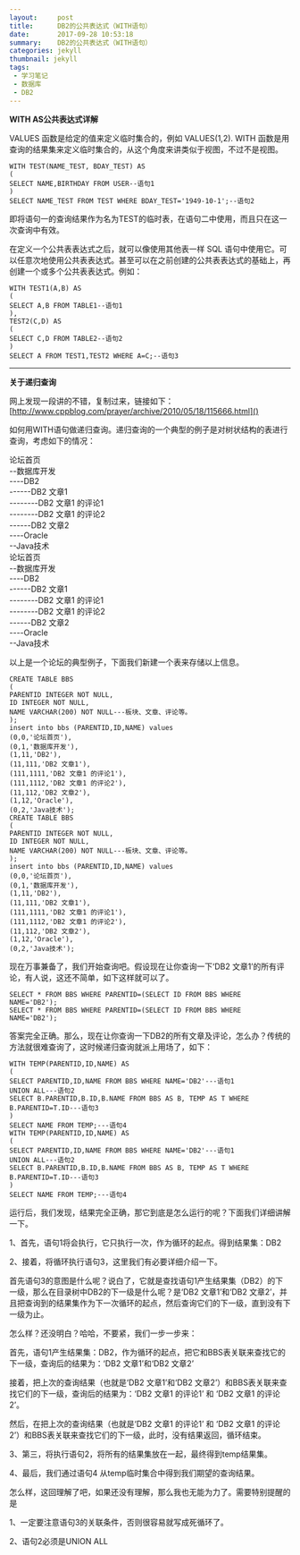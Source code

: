 ```yaml
---
layout:     post
title:      DB2的公共表达式（WITH语句）
date:       2017-09-28 10:53:18
summary:    DB2的公共表达式（WITH语句）
categories: jekyll
thumbnail: jekyll
tags:
 - 学习笔记
 - 数据库
 - DB2
---
```


**WITH AS公共表达式详解**

VALUES 函数是给定的值来定义临时集合的，例如 VALUES(1,2).
WITH 函数是用查询的结果集来定义临时集合的，从这个角度来讲类似于视图，不过不是视图。
```
WITH TEST(NAME_TEST, BDAY_TEST) AS   
(   
SELECT NAME,BIRTHDAY FROM USER--语句1   
)   
SELECT NAME_TEST FROM TEST WHERE BDAY_TEST='1949-10-1';--语句2  
```
即将语句一的查询结果作为名为TEST的临时表，在语句二中使用，而且只在这一次查询中有效。

在定义一个公共表表达式之后，就可以像使用其他表一样 SQL 语句中使用它。可以任意次地使用公共表表达式。甚至可以在之前创建的公共表表达式的基础上，再创建一个或多个公共表表达式。例如：
```
WITH TEST1(A,B) AS   
(   
SELECT A,B FROM TABLE1--语句1   
),
TEST2(C,D) AS
(
SELECT C,D FROM TABLE2--语句2
)
SELECT A FROM TEST1,TEST2 WHERE A=C;--语句3
```
---
**关于递归查询**

网上发现一段讲的不错，复制过来，链接如下：
[http://www.cppblog.com/prayer/archive/2010/05/18/115666.html]()

如何用WITH语句做递归查询。递归查询的一个典型的例子是对树状结构的表进行查询，考虑如下的情况：

论坛首页   
--数据库开发   
----DB2   
------DB2 文章1   
--------DB2 文章1 的评论1   
--------DB2 文章1 的评论2   
------DB2 文章2   
----Oracle   
--Java技术  
论坛首页   
--数据库开发    
----DB2     
------DB2 文章1         
--------DB2 文章1 的评论1   
--------DB2 文章1 的评论2   
------DB2 文章2     
----Oracle    
--Java技术

以上是一个论坛的典型例子，下面我们新建一个表来存储以上信息。
```
CREATE TABLE BBS   
(   
PARENTID INTEGER NOT NULL,   
ID INTEGER NOT NULL,   
NAME VARCHAR(200) NOT NULL---板块、文章、评论等。   
);   
insert into bbs (PARENTID,ID,NAME) values    
(0,0,'论坛首页'),   
(0,1,'数据库开发'),   
(1,11,'DB2'),   
(11,111,'DB2 文章1'),   
(111,1111,'DB2 文章1 的评论1'),   
(111,1112,'DB2 文章1 的评论2'),   
(11,112,'DB2 文章2'),   
(1,12,'Oracle'),   
(0,2,'Java技术');  
CREATE TABLE BBS
(
PARENTID INTEGER NOT NULL,
ID INTEGER NOT NULL,
NAME VARCHAR(200) NOT NULL---板块、文章、评论等。
);
insert into bbs (PARENTID,ID,NAME) values 
(0,0,'论坛首页'),
(0,1,'数据库开发'),
(1,11,'DB2'),
(11,111,'DB2 文章1'),
(111,1111,'DB2 文章1 的评论1'),
(111,1112,'DB2 文章1 的评论2'),
(11,112,'DB2 文章2'),
(1,12,'Oracle'),
(0,2,'Java技术');
```
现在万事兼备了，我们开始查询吧。假设现在让你查询一下‘DB2 文章1’的所有评论，有人说，这还不简单，如下这样就可以了。
```
SELECT * FROM BBS WHERE PARENTID=(SELECT ID FROM BBS WHERE NAME='DB2');  
SELECT * FROM BBS WHERE PARENTID=(SELECT ID FROM BBS WHERE NAME='DB2');
```
答案完全正确。那么，现在让你查询一下DB2的所有文章及评论，怎么办？传统的方法就很难查询了，这时候递归查询就派上用场了，如下：
```
WITH TEMP(PARENTID,ID,NAME) AS   
(   
SELECT PARENTID,ID,NAME FROM BBS WHERE NAME='DB2'---语句1   
UNION ALL---语句2   
SELECT B.PARENTID,B.ID,B.NAME FROM BBS AS B, TEMP AS T WHERE B.PARENTID=T.ID---语句3   
)   
SELECT NAME FROM TEMP;---语句4  
WITH TEMP(PARENTID,ID,NAME) AS
(
SELECT PARENTID,ID,NAME FROM BBS WHERE NAME='DB2'---语句1
UNION ALL---语句2
SELECT B.PARENTID,B.ID,B.NAME FROM BBS AS B, TEMP AS T WHERE B.PARENTID=T.ID---语句3
)
SELECT NAME FROM TEMP;---语句4
```
运行后，我们发现，结果完全正确，那它到底是怎么运行的呢？下面我们详细讲解一下。

1、首先，语句1将会执行，它只执行一次，作为循环的起点。得到结果集：DB2

2、接着，将循环执行语句3，这里我们有必要详细介绍一下。

首先语句3的意图是什么呢？说白了，它就是查找语句1产生结果集（DB2）的下一级，那么在目录树中DB2的下一级是什么呢？是‘DB2 文章1’和‘DB2 文章2’，并且把查询到的结果集作为下一次循环的起点，然后查询它们的下一级，直到没有下一级为止。

怎么样？还没明白？哈哈，不要紧，我们一步一步来：


首先，语句1产生结果集：DB2，作为循环的起点，把它和BBS表关联来查找它的下一级，查询后的结果为：‘DB2 文章1’和‘DB2 文章2’

接着，把上次的查询结果（也就是‘DB2 文章1’和‘DB2 文章2’）和BBS表关联来查找它们的下一级，查询后的结果为：‘DB2 文章1 的评论1’ 和 ‘DB2 文章1 的评论2’。

然后，在把上次的查询结果（也就是‘DB2 文章1 的评论1’ 和 ‘DB2 文章1 的评论2’）和BBS表关联来查找它们的下一级，此时，没有结果返回，循环结束。

3、第三，将执行语句2，将所有的结果集放在一起，最终得到temp结果集。

4、最后，我们通过语句4 从temp临时集合中得到我们期望的查询结果。

怎么样，这回理解了吧，如果还没有理解，那么我也无能为力了。需要特别提醒的是

1、一定要注意语句3的关联条件，否则很容易就写成死循环了。

2、语句2必须是UNION ALL

